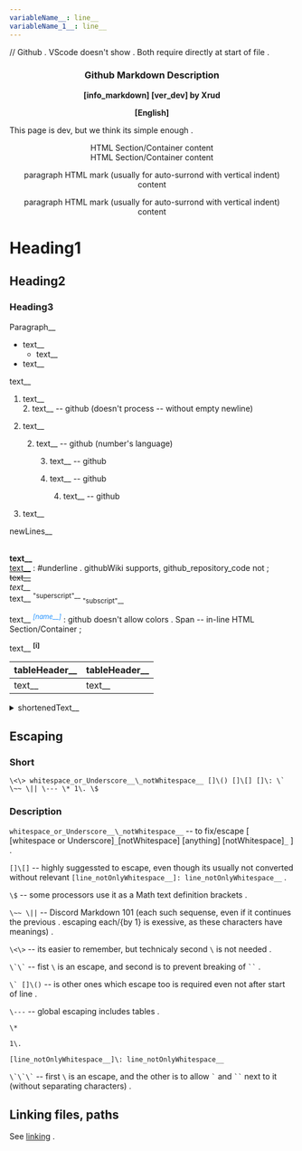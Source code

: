 ```yaml
---
variableName__: line__
variableName_1__: line__
---
```

// Github . VScode doesn't show . Both require directly at start of file .

<div align=center><h3><b>
Github Markdown Description
</b></h3><b>
[info_markdown] [ver_dev] by Xrud

[English]
</b></div>

This page is dev, but we think its simple enough .

<div style="text-align: center;">HTML Section/Container content</div>

<div align=center>HTML Section/Container content</div>

<p style="text-align: center;">paragraph HTML mark (usually for auto-surrond with vertical indent) content</p>

<p align=center>paragraph HTML mark (usually for auto-surrond with vertical indent) content</p>

# Heading1

## Heading2

### Heading3

Paragraph__

* text__
	* text__
* text__

text__
1. text__  
	2. text__ -- github (doesn't process -- without empty newline)
5. text__

	2. text__ -- github (number's language)

		3. text__ -- github
		3. text__ -- github

			4. text__ -- github
6. text__

newLines__
<br />
<br />

**text__**  
<u>text__</u> : #underline . githubWiki supports, github_repository_code not ;  
~~text__~~  
*text__*  
text__ <sup>"superscript"\_\_</sup> <sub>"subscript"\_\_</sub>  

text__ <i><sup><span
         title="text__" style="color:dodgerBlue;">[name__]</span></sup></i> : github doesn't allow colors . Span -- in-line HTML Section/Container ;

text__ <sup
	 title="text__"><b>[i]</b></sup>

<!--_textOfTheComment__>>-->
[comment]: wordOfTheComment__

|tableHeader__      |tableHeader__      |
|---                |---                |
|text__             |text__             |

<details><summary> shortenedText__
	
</summary>

text__

</details>

## Escaping

### Short

`` \<\> whitespace_or_Underscore__\_notWhitespace__ []\() []\[] []\: \` \~~ \|| \--- \* 1\. \$ ``

### Description

`` whitespace_or_Underscore__\_notWhitespace__ `` -- to fix/escape [ [whitespace or Underscore]`_`[notWhitespace] [anything] [notWhitespace]`_` ] .

`` []\[] `` -- highly suggessted to escape, even though its usually not converted without relevant `` [line_notOnlyWhitespace__]: line_notOnlyWhitespace__ `` .

`` \$ `` -- some processors use it as a Math text definition brackets .

`` \~~ \|| `` -- Discord Markdown 101 (each such sequense, even if it continues the previous . escaping each/{by 1} is exessive, as these characters have meanings) .

`` \<\> `` -- its easier to remember, but technicaly second `\` is not needed .

`` \`\` `` -- fist `\` is an escape, and second is to prevent breaking of ` `` ` .

`` \` []\() `` -- is other ones which escape too is required even not after start of line .

`` \--- `` -- global escaping includes tables .

`` \* ``

`` 1\. ``

`` [line_notOnlyWhitespace__]\: line_notOnlyWhitespace__ ``

`` \`\`\` `` -- first `\` is an escape, and the other is to allow `` ` `` and ` `` ` next to it (without separating characters) .

## Linking files, paths

See [linking](assets//linking.md) .
